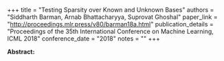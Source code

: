 +++
title = "Testing Sparsity over Known and Unknown Bases"
authors = "Siddharth Barman, Arnab Bhattacharyya, Suprovat Ghoshal"
paper_link = "http://proceedings.mlr.press/v80/barman18a.html"
publication_details = "Proceedings of the 35th International Conference on Machine Learning,  ICML 2018"
conference_date = "2018"
notes = ""
+++

<b>Abstract:</b>
